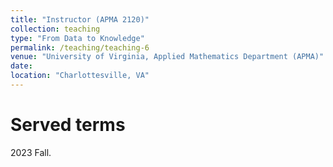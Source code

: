 ```yaml
---
title: "Instructor (APMA 2120)"
collection: teaching
type: "From Data to Knowledge"
permalink: /teaching/teaching-6
venue: "University of Virginia, Applied Mathematics Department (APMA)"
date:
location: "Charlottesville, VA"
---
```


Served terms
======
2023 Fall.


